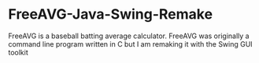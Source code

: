 # FreeAVG-Java-Swing-Remake
FreeAVG is a baseball batting average calculator. FreeAVG was originally a command line program written in C but I am remaking it with the Swing GUI toolkit
